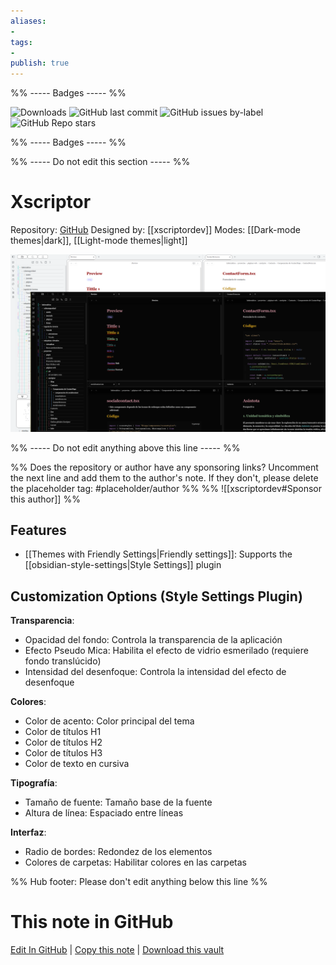 ```yaml
---
aliases:
- 
tags: 
- 
publish: true
---
```


%% ----- Badges ----- %%

![Downloads](https://img.shields.io/badge/downloads-274-573E7A?style=for-the-badge&logo=)
![GitHub last commit](https://img.shields.io/github/last-commit/xscriptordev/obsidian?color=573E7A&label=last%20update&logo=github&style=for-the-badge)
![GitHub issues by-label](https://img.shields.io/github/issues/xscriptordev/obsidian/help%20wanted?color=573E7A&logo=github&style=for-the-badge) 
![GitHub Repo stars](https://img.shields.io/github/stars/xscriptordev/obsidian?color=573E7A&logo=github&style=for-the-badge)

%% ----- Badges ----- %%

%% ----- Do not edit this section ----- %%

# Xscriptor

Repository: [GitHub](https://github.com/xscriptordev/obsidian)
Designed by: [[xscriptordev]]
Modes: [[Dark-mode themes|dark]], [[Light-mode themes|light]]



![screenshot](https://github.com/xscriptordev/obsidian/raw/HEAD/screenshot.png)

%% ----- Do not edit anything above this line ----- %% 

%% Does the repository or author have any sponsoring links? Uncomment the next line and add them to the author's note. If they don't, please delete the placeholder tag: #placeholder/author %%
%% ![[xscriptordev#Sponsor this author]] %%


## Features

- [[Themes with Friendly Settings|Friendly settings]]: Supports the [[obsidian-style-settings|Style Settings]] plugin

## Customization Options (Style Settings Plugin) 

**Transparencia**: 
- Opacidad del fondo: Controla la transparencia de la aplicación
- Efecto Pseudo Mica: Habilita el efecto de vidrio esmerilado (requiere fondo translúcido)
- Intensidad del desenfoque: Controla la intensidad del efecto de desenfoque

**Colores**: 
- Color de acento: Color principal del tema
- Color de títulos H1
- Color de títulos H2
- Color de títulos H3
- Color de texto en cursiva

**Tipografía**: 
- Tamaño de fuente: Tamaño base de la fuente
- Altura de línea: Espaciado entre líneas

**Interfaz**: 
- Radio de bordes: Redondez de los elementos
- Colores de carpetas: Habilitar colores en las carpetas


%% Hub footer: Please don't edit anything below this line %%

# This note in GitHub

<span class="git-footer">[Edit In GitHub](https://github.dev/obsidian-community/obsidian-hub/blob/main/02%20-%20Community%20Expansions/02.05%20All%20Community%20Expansions/Themes/Xscriptor.md "git-hub-edit-note") | [Copy this note](https://raw.githubusercontent.com/obsidian-community/obsidian-hub/main/02%20-%20Community%20Expansions/02.05%20All%20Community%20Expansions/Themes/Xscriptor.md "git-hub-copy-note") | [Download this vault](https://github.com/obsidian-community/obsidian-hub/archive/refs/heads/main.zip "git-hub-download-vault") </span>
